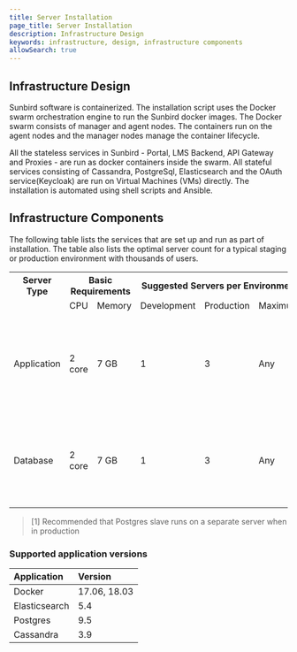 ```yaml
---
title: Server Installation
page_title: Server Installation
description: Infrastructure Design
keywords: infrastructure, design, infrastructure components
allowSearch: true
---
```

 
## Infrastructure Design

Sunbird software is containerized. The installation script uses the Docker swarm orchestration engine to run the Sunbird docker images. The Docker swarm consists of manager and agent nodes. The containers run on the agent nodes and the manager nodes manage the container lifecycle.

All the stateless services in Sunbird - Portal, LMS Backend, API Gateway and Proxies - are run as docker containers inside the swarm. All stateful services consisting of Cassandra, PostgreSql, Elasticsearch and the OAuth service(Keycloak) are run on Virtual Machines (VMs) directly. The installation is automated using shell scripts and Ansible.

## Infrastructure Components

The following table lists the services that are set up and run as part of installation. The table also lists the optimal server count for a typical staging or production environment with thousands of users.

<table>
  <tr>
    <th style="width:20%;">Server Type</th>
    <th style="width:25%", colspan="2">Basic Requirements</th>
    <th style="width:35%", colspan="3">Suggested Servers per Environment</th>
    <th style="width:20%;">Services</th>
  </tr>
  <tr>
    <td></td>
    <td>CPU</td>
    <td>Memory</td>
    <td>Development</td>
    <td>Production</td>
    <td>Maximum</td>
    <td></td>
  </tr>
  <tr>
    <td rowspan="4">Application</td>
    <td rowspan="4">2 core</td>
    <td rowspan="4">7 GB</td>
    <td rowspan="4">1</td>
    <td rowspan="4">3</td>
    <td rowspan="4">Any</td>
    <td>Docker Swarn Manager</td>
  </tr>
  <tr>
    <td>Docker Swarn Agent</td>
  </tr>
  <tr>
    <td>Keycloak</td>
  </tr>
  <tr>
    <td>Badgr</td>
  </tr>
  <tr>
    <td rowspan="4">Database</td>
    <td rowspan="4">2 core</td>
    <td rowspan="4">7 GB</td>
    <td rowspan="4">1</td>
    <td rowspan="4">3</td>
    <td rowspan="4">Any</td>
    <td>Elastic Search
</td>
  </tr>
  <tr>
    <td>Postgres Master
</td>
  </tr>
  <tr>
    <td>Postgres Slave<sup>[1]</sup></td>
  </tr>
  <tr>
    <td>Cassandra</td>
  </tr>
</table>

> [1] Recommended that Postgres slave runs on a separate server when in production

### Supported application versions

Application |Version
:----- |:--------
Docker | 17.06, 18.03
Elasticsearch | 5.4 
Postgres | 9.5 
Cassandra | 3.9 
